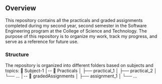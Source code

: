 ## Overview

This repository contains all the practicals and graded assignments completed during my second year, second semester in the Software Engineering program at the College of Science and Technology. The purpose of this repository is to organize my work, track my progress, and serve as a reference for future use.

### Structure

The repository is organized into different folders based on subjects and topics:
📂 Subject-1
   │-- 📂 Practicals
   │   ├── practical_1
   │   ├── practical_2
   │   └── ...
   │-- 📂 gradedAssignments
   │   ├── assignment_1
   │   └── ...

